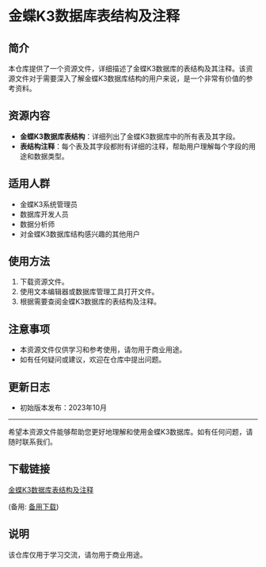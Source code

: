 # 金蝶K3数据库表结构及注释

## 简介
本仓库提供了一个资源文件，详细描述了金蝶K3数据库的表结构及其注释。该资源文件对于需要深入了解金蝶K3数据库结构的用户来说，是一个非常有价值的参考资料。

## 资源内容
- **金蝶K3数据库表结构**：详细列出了金蝶K3数据库中的所有表及其字段。
- **表结构注释**：每个表及其字段都附有详细的注释，帮助用户理解每个字段的用途和数据类型。

## 适用人群
- 金蝶K3系统管理员
- 数据库开发人员
- 数据分析师
- 对金蝶K3数据库结构感兴趣的其他用户

## 使用方法
1. 下载资源文件。
2. 使用文本编辑器或数据库管理工具打开文件。
3. 根据需要查阅金蝶K3数据库的表结构及注释。

## 注意事项
- 本资源文件仅供学习和参考使用，请勿用于商业用途。
- 如有任何疑问或建议，欢迎在仓库中提出问题。

## 更新日志
- 初始版本发布：2023年10月

---
希望本资源文件能够帮助您更好地理解和使用金蝶K3数据库。如有任何问题，请随时联系我们。

## 下载链接
[金蝶K3数据库表结构及注释](https://pan.quark.cn/s/d2454c311f25) 

(备用: [备用下载](https://pan.baidu.com/s/11mSVCiRUQKBACp-evS1HjA?pwd=1234))

## 说明

该仓库仅用于学习交流，请勿用于商业用途。
